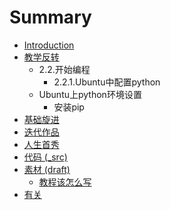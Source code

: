 # Summary

* [Introduction](README.md)
* [教学反转](0MOOC/README.md)
   * 2.2.开始编程
       * 2.2.1.Ubuntu中配置python
   * Ubuntu上python环境设置
       * 安装pip
* [基础旋进](1sTry/README.md)
* [迭代作品](2nDev/README.md)
* [人生首秀](3rDemo/README.md)
* [代码 (_src)](_src/README.md)
* [素材 (draft)](draft/README.md)
   * [教程该怎么写](draft/how2tutorial.md)
* [有关](ABOUT.md)

